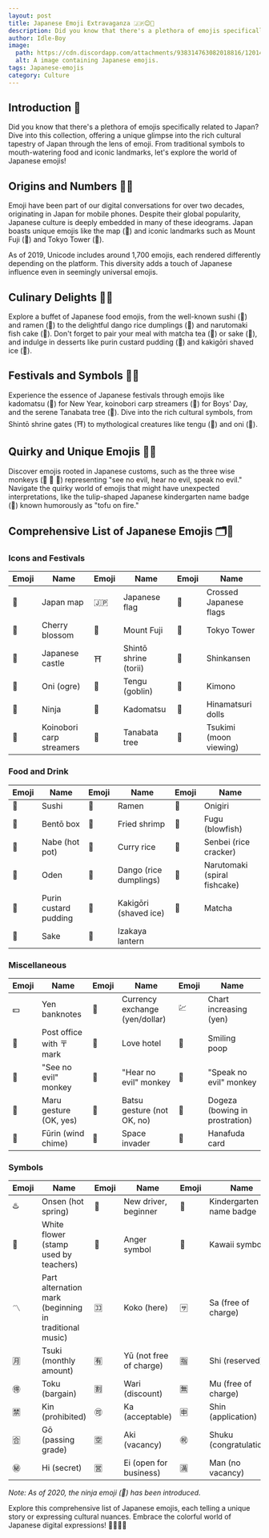 ```yaml
---
layout: post
title: Japanese Emoji Extravaganza 🇯🇵😊🎌
description: Did you know that there's a plethora of emojis specifically related to Japan? Dive into this collection, offering a unique glimpse into the rich cultural tapestry of Japan through the lens of emoji. From traditional symbols to mouth-watering food and iconic landmarks, let's explore the world of Japanese emojis!
author: Idle-Boy
image:
  path: https://cdn.discordapp.com/attachments/938314763082018816/1201427662250450974/emoji-blog-banner.png
  alt: A image containing Japanese emojis.
tags: Japanese-emojis
category: Culture
---
```


## Introduction 👋

Did you know that there's a plethora of emojis specifically related to Japan? Dive into this collection, offering a unique glimpse into the rich cultural tapestry of Japan through the lens of emoji. From traditional symbols to mouth-watering food and iconic landmarks, let's explore the world of Japanese emojis!

## Origins and Numbers 📱🤯

Emoji have been part of our digital conversations for over two decades, originating in Japan for mobile phones. Despite their global popularity, Japanese culture is deeply embedded in many of these ideograms. Japan boasts unique emojis like the map (🗾) and iconic landmarks such as Mount Fuji (🗻) and Tokyo Tower (🗼).

As of 2019, Unicode includes around 1,700 emojis, each rendered differently depending on the platform. This diversity adds a touch of Japanese influence even in seemingly universal emojis.

## Culinary Delights 🍣🍜

Explore a buffet of Japanese food emojis, from the well-known sushi (🍣) and ramen (🍜) to the delightful dango rice dumplings (🍡) and narutomaki fish cake (🍥). Don't forget to pair your meal with matcha tea (🍵) or sake (🍶), and indulge in desserts like purin custard pudding (🍮) and kakigōri shaved ice (🍧).

## Festivals and Symbols 🎉🏯

Experience the essence of Japanese festivals through emojis like kadomatsu (🎍) for New Year, koinobori carp streamers (🎏) for Boys' Day, and the serene Tanabata tree (🎋). Dive into the rich cultural symbols, from Shintō shrine gates (⛩️) to mythological creatures like tengu (👺) and oni (👹).

## Quirky and Unique Emojis 🙈💩

Discover emojis rooted in Japanese customs, such as the three wise monkeys (🙈 🙉 🙊) representing "see no evil, hear no evil, speak no evil." Navigate the quirky world of emojis that might have unexpected interpretations, like the tulip-shaped Japanese kindergarten name badge (📛) known humorously as "tofu on fire."

## Comprehensive List of Japanese Emojis 🗂️📝

### Icons and Festivals

| Emoji | Name | Emoji | Name | Emoji | Name |
| --- | --- | --- | --- | --- | --- |
| 🗾 | Japan map | 🇯🇵 | Japanese flag | 🎌 | Crossed Japanese flags |
| 🌸 | Cherry blossom | 🗻 | Mount Fuji | 🗼 | Tokyo Tower |
| 🏯 | Japanese castle | ⛩️ | Shintō shrine (torii) | 🚅 | Shinkansen |
| 👹 | Oni (ogre) | 👺 | Tengu (goblin) | 👘 | Kimono |
| 🥷 | Ninja | 🎍 | Kadomatsu | 🎎 | Hinamatsuri dolls |
| 🎏 | Koinobori carp streamers | 🎋 | Tanabata tree | 🎑 | Tsukimi (moon viewing) |

### Food and Drink

| Emoji | Name | Emoji | Name | Emoji | Name |
| --- | --- | --- | --- | --- | --- |
| 🍣 | Sushi | 🍜 | Ramen | 🍙 | Onigiri |
| 🍱 | Bentō box | 🍤 | Fried shrimp | 🐡 | Fugu (blowfish) |
| 🍲 | Nabe (hot pot) | 🍛 | Curry rice | 🍘 | Senbei (rice cracker) |
| 🍢 | Oden | 🍡 | Dango (rice dumplings) | 🍥 | Narutomaki (spiral fishcake) |
| 🍮 | Purin custard pudding | 🍧 | Kakigōri (shaved ice) | 🍵 | Matcha |
| 🍶 | Sake | 🏮 | Izakaya lantern |

### Miscellaneous

| Emoji | Name | Emoji | Name | Emoji | Name |
| --- | --- | --- | --- | --- | --- |
| 💴 | Yen banknotes | 💱 | Currency exchange (yen/dollar) | 💹 | Chart increasing (yen) |
| 🏣 | Post office with 〒 mark | 🏩 | Love hotel | 💩 | Smiling poop |
| 🙈 | "See no evil" monkey | 🙉 | "Hear no evil" monkey | 🙊 | "Speak no evil" monkey |
| 🙆 | Maru gesture (OK, yes) | 🙅 | Batsu gesture (not OK, no) | 🙇 | Dogeza (bowing in prostration) |
| 🎐 | Fūrin (wind chime) | 👾 | Space invader | 🎴 | Hanafuda card |

### Symbols

| Emoji | Name | Emoji | Name | Emoji | Name |
| --- | --- | --- | --- | --- | --- |
| ♨️ | Onsen (hot spring) | 🔰 | New driver, beginner | 📛 | Kindergarten name badge |
| 💮 | White flower (stamp used by teachers) | 💢 | Anger symbol | 💠 | Kawaii symbol |
| 〽️ | Part alternation mark (beginning in traditional music) | 🈁 | Koko (here) | 🈂️ | Sa (free of charge) |
| 🈷️ | Tsuki (monthly amount) | 🈶 | Yū (not free of charge) | 🈯 | Shi (reserved) |
| 🉐 | Toku (bargain) | 🈹 | Wari (discount) | 🈚 | Mu (free of charge) |
| 🈲 | Kin (prohibited) | 🉑 | Ka (acceptable) | 🈸 | Shin (application) |
| 🈴 | Gō (passing grade) | 🈳 | Aki (vacancy) | ㊗️ | Shuku (congratulations) |
| ㊙️ | Hi (secret) | 🈺 | Ei (open for business) | 🈵 | Man (no vacancy) |

*Note: As of 2020, the ninja emoji (🥷) has been introduced.*

Explore this comprehensive list of Japanese emojis, each telling a unique story or expressing cultural nuances. Embrace the colorful world of Japanese digital expressions! 🎉📱🇯🇵
